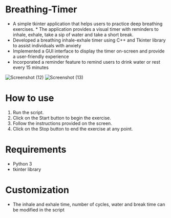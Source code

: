 # Breathing-Timer
* A simple tkinter application that helps users to practice deep breathing exercises. * The application provides a visual timer with reminders to inhale, exhale, take a sip of water and take a short break.
* Developed a breathing inhale-exhale timer using C++ and Tkinter library to assist individuals with anxiety
* Implemented a GUI interface to display the timer on-screen and provide a user-friendly experience
* Incorporated a reminder feature to remind users to drink water or rest every 15 minutes

![Screenshot (12)](https://user-images.githubusercontent.com/108284485/213640278-b94f8af0-66bd-4b88-ad28-596e23ad4d18.png)  ![Screenshot (13)](https://user-images.githubusercontent.com/108284485/213640416-56994af1-58de-443e-a64f-3fb1b7dd59b4.png)




# How to use
1. Run the script. 
2. Click on the Start button to begin the exercise.
3. Follow the instructions provided on the screen.
4. Click on the Stop button to end the exercise at any point.

# Requirements
* Python 3
* tkinter library

# Customization
* The inhale and exhale time, number of cycles, water and break time can be modified in the script

